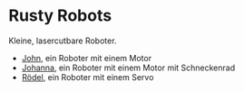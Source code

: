 Rusty Robots
============

Kleine, lasercutbare Roboter.

- [John](john), ein Roboter mit einem Motor 
- [Johanna](johanna), ein Roboter mit einem Motor mit Schneckenrad
- [Rödel](roedel), ein Roboter mit einem Servo